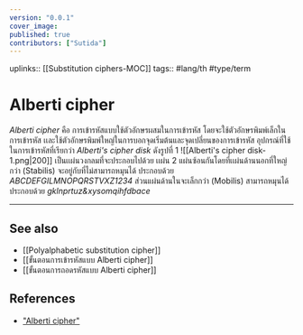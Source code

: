 ```yaml
---
version: "0.0.1"
cover_image:
published: true
contributors: ["Sutida"]
---
```

uplinks:: [[Substitution ciphers-MOC]]
tags:: #lang/th #type/term 

# Alberti cipher
 *Alberti cipher* คือ การเข้ารหัสแบบใช้ตัวอักษรผสมในการเข้ารหัส โดยจะใช้ตัวอักษรพิมพ์เล็กในการเข้ารหัส เเละใช้ตัวอักษรพิมพ์ใหญ่ในการบอกจุดเริ่มต้นและจุดเปลี่ยนของการเข้ารหัส อุปกรณ์ที่ใช้ในการเข้ารหัสที่เรียกว่า *Alberti's cipher disk* ดังรูปที่ 1
![[Alberti's cipher disk-1.png|200]]
เป็นเเผ่นวงกลมที่จะประกอบไปด้วย เเผ่น 2 แผ่นซ้อนกันโดยที่เเผ่นด้านนอกที่ใหญ่กว่า (Stabilis) จะอยู่กับที่ไม่สามารถหมุนได้ ประกอบด้วย *ABCDEFGILMNOPQRSTVXZ1234* ส่วนแผ่นด้านในจะเล็กกว่า (Mobilis) สามารถหมุนได้ ประกอบด้วย *gklnprtuz&xysomqihfdbace*  

---
## See also
- [[Polyalphabetic substitution cipher]]
- [[ขั้นตอนการเข้ารหัสแบบ Alberti cipher]]
- [[ขั้นตอนการถอดรหัสแบบ Alberti cipher]]
## References
- ["Alberti cipher"](https://vcrypto.tonyo.info/venetian_crypto/website/index.php/alberti)
